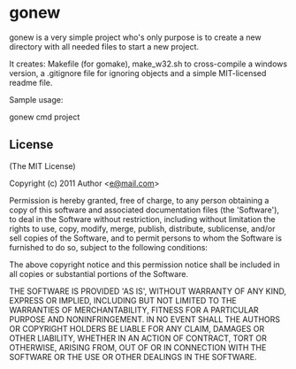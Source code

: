 gonew
======

gonew is a very simple project who's only purpose is to create
a new directory with all needed files to start a new project.

It creates: Makefile (for gomake), make_w32.sh to cross-compile a
windows version, a .gitignore file for ignoring objects and a simple
MIT-licensed readme file.

Sample usage:

gonew cmd project



## License

(The MIT License)

Copyright (c) 2011 Author &lt;e@mail.com&gt;

Permission is hereby granted, free of charge, to any person obtaining
a copy of this software and associated documentation files (the
'Software'), to deal in the Software without restriction, including
without limitation the rights to use, copy, modify, merge, publish,
distribute, sublicense, and/or sell copies of the Software, and to
permit persons to whom the Software is furnished to do so, subject to
the following conditions:

The above copyright notice and this permission notice shall be
included in all copies or substantial portions of the Software.

THE SOFTWARE IS PROVIDED 'AS IS', WITHOUT WARRANTY OF ANY KIND,
EXPRESS OR IMPLIED, INCLUDING BUT NOT LIMITED TO THE WARRANTIES OF
MERCHANTABILITY, FITNESS FOR A PARTICULAR PURPOSE AND NONINFRINGEMENT.
IN NO EVENT SHALL THE AUTHORS OR COPYRIGHT HOLDERS BE LIABLE FOR ANY
CLAIM, DAMAGES OR OTHER LIABILITY, WHETHER IN AN ACTION OF CONTRACT,
TORT OR OTHERWISE, ARISING FROM, OUT OF OR IN CONNECTION WITH THE
SOFTWARE OR THE USE OR OTHER DEALINGS IN THE SOFTWARE.
